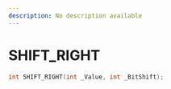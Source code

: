 ```yaml
---
description: No description available 
---
```


# SHIFT_RIGHT

```cpp
int SHIFT_RIGHT(int _Value, int _BitShift);
```